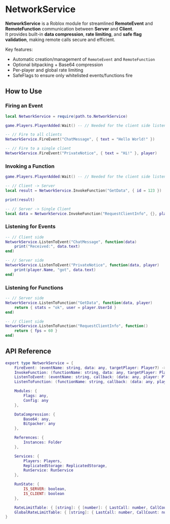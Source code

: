 # NetworkService

**NetworkService** is a Roblox module for streamlined **RemoteEvent** and **RemoteFunction** communication between **Server** and **Client**.  
It provides built-in **data compression**, **rate limiting**, and **safe flag validation**, making remote calls secure and efficient.

Key features:
- Automatic creation/management of `RemoteEvent` and `RemoteFunction`
- Optional bitpacking + Base64 compression
- Per-player and global rate limiting
- SafeFlags to ensure only whitelisted events/functions fire

## How to Use

### Firing an Event
```lua
local NetworkService = require(path.to.NetworkService)

game.Players.PlayerAdded:Wait() -- // Needed for the client side listeners to load

-- // Fire to all clients
NetworkService.FireEvent("ChatMessage", { text = "Hello World!" })

-- // Fire to a single client
NetworkService.FireEvent("PrivateNotice", { text = "Hi!" }, player)
```

### Invoking a Function
```lua
game.Players.PlayerAdded:Wait() -- // Needed for the client side listeners to load

-- // Client -> Server
local result = NetworkService.InvokeFunction("GetData", { id = 123 })

print(result)

-- // Server -> Single Client
local data = NetworkService.InvokeFunction("RequestClientInfo", {}, player)
```

### Listening for Events
```lua
-- // Client side
NetworkService.ListenToEvent("ChatMessage", function(data)
    print("Received:", data.text)
end)

-- // Server side
NetworkService.ListenToEvent("PrivateNotice", function(data, player)
    print(player.Name, "got", data.text)
end)
```

### Listening for Functions
```lua
-- // Server side
NetworkService.ListenToFunction("GetData", function(data, player)
    return { stats = "ok", user = player.UserId }
end)

-- // Client side
NetworkService.ListenToFunction("RequestClientInfo", function()
    return { fps = 60 }
end)
```

## API Reference
```lua
export type NetworkService = {
    FireEvent: (eventName: string, data: any, targetPlayer: Player?) -> (),
    InvokeFunction: (functionName: string, data: any, targetPlayer: Player?) -> any,
    ListenToEvent: (eventName: string, callback: (data: any, player: Player?) -> ()) -> RBXScriptConnection?,
    ListenToFunction: (functionName: string, callback: (data: any, player: Player?) -> any) -> RemoteFunction?,

    Modules: {
        Flags: any,
        Config: any
    },

    DataCompression: {
        Base64: any,
        Bitpacker: any
    },

    References: {
        Instances: Folder
    },

    Services: {
        Players: Players,
        ReplicatedStorage: ReplicatedStorage,
        RunService: RunService
    },

    RunState: {
        IS_SERVER: boolean,
        IS_CLIENT: boolean
    },

    RateLimitTable: { [string]: { [number]: { LastCall: number, CallCount: number } } },
    GlobalRateLimitTable: { [string]: { LastCall: number, CallCount: number } }
}
```